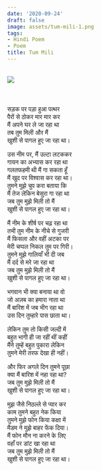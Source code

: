 ```yaml
---
date: '2020-09-24'
draft: false
image: assets/tum-mili-1.png
tags:
- Hindi Poem
- Poem
title: Tum Mili
---
```

\
[![](https://1.bp.blogspot.com/-EIncuLsu82A/X-MNr-c3sLI/AAAAAAAAFC0/alNqRL72I74lMmr8M-o_RlACdtaOah4MwCLcBGAsYHQ/s320/Waiting%2Bfor%2BCrush%2527s%2BReply%2B%25282%2529.png)](https://1.bp.blogspot.com/-EIncuLsu82A/X-MNr-c3sLI/AAAAAAAAFC0/alNqRL72I74lMmr8M-o_RlACdtaOah4MwCLcBGAsYHQ/s1080/Waiting%2Bfor%2BCrush%2527s%2BReply%2B%25282%2529.png)\
  \
  \
  \
सड़क पर पड़ा हुआ पत्थर  
पैरों से ठोकर मार मार कर   
मैं अपने घर ले जा रहा था   
तब तुम मिली और मैं   
खुशी से पागल हुए जा रहा था।   
  
  
उस नीम पर, मैं उल्टा लटककर   
गायन का अभ्यास कर रहा था   
गलतफहमी थी मैं गा सकता हूँ   
मैं खुद पर विश्वास कर रहा था।   
तुमने मुझे चुप करा बताया कि   
मैं तेज लेकिन बेसुरा गा रहा था   
जब तुम मुझे मिली तो मैं  
खुशी से पागल हुए जा रहा था।   
  
  
मैं नीम के शीर्ष पर चढ़ रहा था  
तभी तुम नीम के नीचे से गुजरी  
मैं फिसला और वहीं अटका पर   
मेरी चप्पल निकल तुम पर गिरी।  
तुमने मुझे गालियाँ भी दी जब  
मैं दर्द से मरे जा रहा था  
जब तुम मुझे मिली तो मैं  
खुशी से पागल हुए जा रहा था।  
  
  
भगवान भी क्या बनाया था वो  
जो अज़ब का हमारा नाता था  
मैं बारिश में जब भीग रहा था  
उस दिन तुम्हारे पास छाता था।  
  
  
लेकिन तुम तो किसी जल्दी में  
बहुत भागी ही जा रहीं थीं कहीं  
मैंने तुम्हें बहुत पुकारा लेकिन  
तुमने मेरी तरफ देखा ही नहीं।  
  
  
और फिर अगले दिन तुमने पूछा  
क्या मैं बारिश में नहा रहा था?   
जब तुम मुझे मिली तो मैं  
खुशी से पागल हुए जा रहा था।  
  
  
मुझ जैसे निठल्ले से प्यार कर   
काम तुमने बहुत नेक किया   
तुमने मुझे फोन किया कक्षा में   
मैडम ने मुझे बाहर फेंक दिया।   
मैं फोन मौन ना करने के लिए   
वहाँ पर डांट खा रहा था   
जब तुम मुझे मिली तो मैं\
खुशी से पागल हुए जा रहा था।
